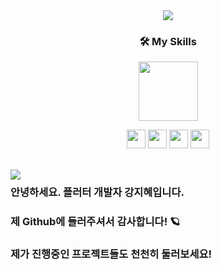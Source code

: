 


<!-- ![image](https://user-images.githubusercontent.com/47681139/203945471-44ce8b14-cd7e-4059-a2f6-f46765ed9599.png) -->
<div align="center">
  <img src="https://user-images.githubusercontent.com/47681139/203945471-44ce8b14-cd7e-4059-a2f6-f46765ed9599.png">
  <div align="center"><h3>🛠 My Skills</h3></div>  
  <img src="https://user-images.githubusercontent.com/47681139/205215137-352c6ad6-632b-41b9-9c91-6454c5034234.gif" width="95"></div>  



<p align="center">
<img src="https://img.shields.io/badge/Dart-0175C2?style=flat&logo=Dart&logoColor=FFFFFF", height="30"> <img src="https://img.shields.io/badge/Flutter-02569B?style=flat&logo=Flutter&logoColor=FFFFFF" height="30"> <img src="https://img.shields.io/badge/Git-F05032?style=flat&logo=Git&logoColor=FFFFFF" height="30"> <img src="https://img.shields.io/badge/GetX-5C0EB0?style=flat&logoColor=FFFFFF" height="30">
  </p>
  




<br>

<div style = "float:left;"><img src="https://github-readme-stats.vercel.app/api?username=Yellowtoast&theme=graywhite&show_icons=true", align="left">
 <h3>  안녕하세요. 플러터 개발자 강지혜입니다.</h3><h3>  제 Github에 들러주셔서 감사합니다! 🪐</h3><h3>  제가 진행중인 프로젝트들도 천천히 둘러보세요!</h3>
</div>
<!-- 
![Anurag's GitHub stats](https://github-readme-stats.vercel.app/api?username=Yellowtoast&theme=graywhite&show_icons=true)</div>
<div style="display:inline-block;vertical-align:top;"> -->
 

